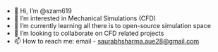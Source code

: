 - 👋 Hi, I’m @szam619
- 👀 I’m interested in Mechanical Simulations (CFD)
- 🌱 I’m currently learning all there is to open-source simulation space
- 💞️ I’m looking to collaborate on CFD related projects
- 📫 How to reach me: email - saurabhsharma.aue28@gmail.com

<!---
szam619/szam619 is a ✨ special ✨ repository because its `README.md` (this file) appears on your GitHub profile.
You can click the Preview link to take a look at your changes.
--->
